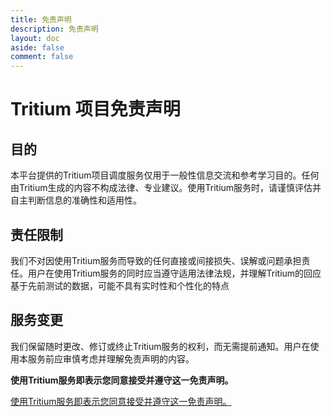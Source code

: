 ```yaml
---
title: 免责声明
description: 免责声明
layout: doc
aside: false
comment: false
---
```


# Tritium 项目免责声明

## 目的
本平台提供的Tritium项目调度服务仅用于一般性信息交流和参考学习目的。任何由Tritium生成的内容不构成法律、专业建议。使用Tritium服务时，请谨慎评估并自主判断信息的准确性和适用性。

## 责任限制
我们不对因使用Tritium服务而导致的任何直接或间接损失、误解或问题承担责任。用户在使用Tritium服务的同时应当遵守适用法律法规，并理解Tritium的回应基于先前测试的数据，可能不具有实时性和个性化的特点

## 服务变更
我们保留随时更改、修订或终止Tritium服务的权利，而无需提前通知。用户在使用本服务前应审慎考虑并理解免责声明的内容。

**使用Tritium服务即表示您同意接受并遵守这一免责声明。**

<u>使用Tritium服务即表示您同意接受并遵守这一免责声明。</u>
